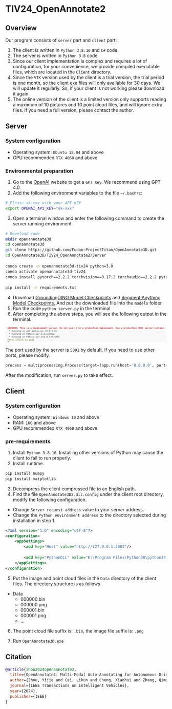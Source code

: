 # TIV24_OpenAnnotate2

## Overview
Our program consists of `server` part and `client` part:
1. The client is written in `Python 3.8.10` and `C#` code.
2. The server is written in `Python 3.8` code.
3. Since our client implementation is complex and requires a lot of configuration, for your convenience, we provide compiled executable files, which are located in the `Client` directory.
4. Since the `VTK` version used by the client is a trial version, the trial period is one month, so the client exe files will only available for 30 days. We will update it regularly. So, if your client is not working please download it again.
5. The online version of the client is a limited version only supports reading a maximum of 10 pictures and 10 point cloud files, and will ignore extra files. If you need a full version, please contact the author.

## Server

### System configuration

- Operating system: `Ubuntu 18.04` and above
- GPU recommended `RTX 4060` and above

### Environmental preparation

1. Go to the [OpenAI](https://openai.com/) website to get a `GPT Key`. We recommend using GPT 4.0.
2. Add the following environment variables to the file `~/.bashrc`:

```bash
# Please sk-xxx with your API KEY
export OPENAI_API_KEY="sk-xxx"
``` 

3. Open a terminal window and enter the following command to create the server running environment.

```bash
# Download code
mkdir openannotate3d
cd openannotate3d
git clone https://github.com/Fudan-ProjectTitan/OpenAnnotate3D.git
cd OpenAnnotate3D/TIV24_OpenAnnotate2/Server

conda create -n openannotate3d-tiv24 python=3.8
conda activate openannotate3d-tiv24
conda install pytorch==2.2.2 torchvision==0.17.2 torchaudio==2.2.2 pytorch-cuda=11.8 -c pytorch -c nvidia

pip install -r requirements.txt
```

4. Download [GroundingDINO Model Checkpoints](https://github.com/IDEA-Research/GroundingDINO/releases/download/v0.1.0-alpha2/groundingdino_swinb_cogcoor.pth) and [Segment Anything Model Checkpoints](https://dl.fbaipublicfiles.com/segment_anything/sam_vit_h_4b8939.pth), And put the downloaded file into the `models` folder
5. Run the code `python server.py` in the terminal
6. After completing the above steps, you will see the following output in the terminal.

![01.png](Server/assets/01.png)

The port used by the server is `5001` by default. If you need to use other ports, please modify.

```python
process = multiprocessing.Process(target=(app.run(host='0.0.0.0', port=5002)))
```

After the modification, run `server.py` to take effect.

## Client

### System configuration

- Operating system: `Windows 10` and above
- RAM: `16G` and above
- GPU recommended `RTX 4060` and above

### pre-requirements

1. Install `Python 3.8.10`. Installing other versions of Python may cause the client to fail to run properly.
2. Install runtime.
```bash
pip install numpy
pip install matplotlib
```

3. Decompress the client compressed file to an English path.
4. Find the file `OpenAnnotate3D2.dll.config` under the client root directory, modify the following configuration.
- Change `Server request address` value to your server address.
- Change the `Python environment address` to the directory selected during installation in step 1.
```xml
<?xml version="1.0" encoding="utf-8"?>
<configuration>
	<appSettings>
		<add key="Host" value="http://127.0.0.1:5002"/>

		<add key="PythonDLL" value="E:\Program Files\Python38\python38.dll"/>
	</appSettings>
</configuration>
```

5. Put the image and point cloud files in the `Data` directory of the client files. The directory structure is as follows
- Data
   - 000000.bin
   - 000000.png
   - 000001.bin
   - 000001.png
   - ...
6. The point cloud file suffix is: `.bin`, the image file suffix is: `.png`

7. Run `OpenAnnotate3D.exe`

## Citation

```bibtex
@article{zhou2024openannotate2,
  title={OpenAnnotate2: Multi-Modal Auto-Annotating for Autonomous Driving},
  author={Zhou, Yijie and Cai, Likun and Cheng, Xianhui and Zhang, Qiming and Xue, Xiangyang and Ding, Wenchao and Pu, Jian},
  journal={IEEE Transactions on Intelligent Vehicles},
  year={2024},
  publisher={IEEE}
}
```